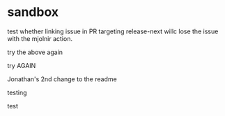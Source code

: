 # sandbox

test whether linking issue in PR targeting release-next willc lose the issue with the mjolnir action.

try the above again

try AGAIN

Jonathan's 2nd change to the readme

testing

test
